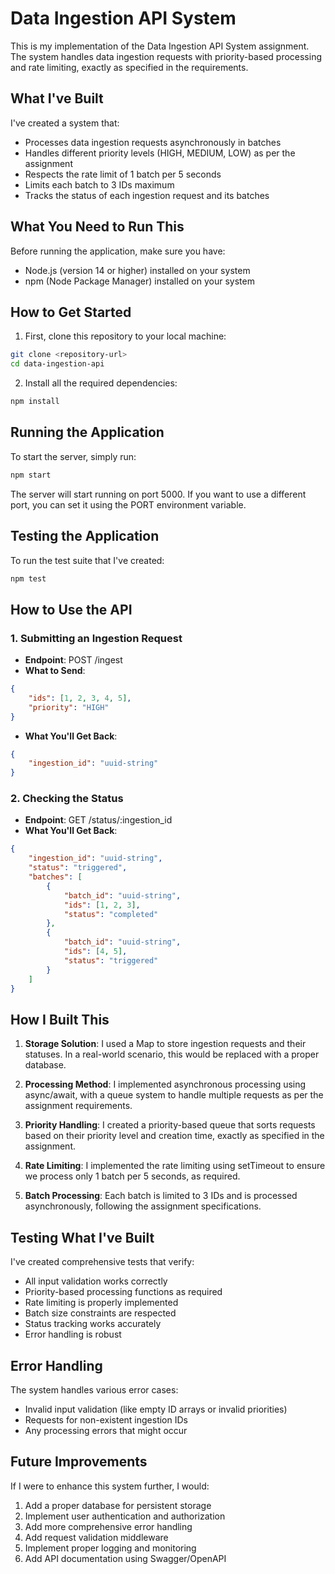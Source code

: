 # Data Ingestion API System

This is my implementation of the Data Ingestion API System assignment. The system handles data ingestion requests with priority-based processing and rate limiting, exactly as specified in the requirements.

## What I've Built

I've created a system that:
- Processes data ingestion requests asynchronously in batches
- Handles different priority levels (HIGH, MEDIUM, LOW) as per the assignment
- Respects the rate limit of 1 batch per 5 seconds
- Limits each batch to 3 IDs maximum
- Tracks the status of each ingestion request and its batches

## What You Need to Run This

Before running the application, make sure you have:
- Node.js (version 14 or higher) installed on your system
- npm (Node Package Manager) installed on your system

## How to Get Started

1. First, clone this repository to your local machine:
```bash
git clone <repository-url>
cd data-ingestion-api
```

2. Install all the required dependencies:
```bash
npm install
```

## Running the Application

To start the server, simply run:
```bash
npm start
```

The server will start running on port 5000. If you want to use a different port, you can set it using the PORT environment variable.

## Testing the Application

To run the test suite that I've created:
```bash
npm test
```

## How to Use the API

### 1. Submitting an Ingestion Request
- **Endpoint**: POST /ingest
- **What to Send**:
```json
{
    "ids": [1, 2, 3, 4, 5],
    "priority": "HIGH"
}
```
- **What You'll Get Back**:
```json
{
    "ingestion_id": "uuid-string"
}
```

### 2. Checking the Status
- **Endpoint**: GET /status/:ingestion_id
- **What You'll Get Back**:
```json
{
    "ingestion_id": "uuid-string",
    "status": "triggered",
    "batches": [
        {
            "batch_id": "uuid-string",
            "ids": [1, 2, 3],
            "status": "completed"
        },
        {
            "batch_id": "uuid-string",
            "ids": [4, 5],
            "status": "triggered"
        }
    ]
}
```

## How I Built This

1. **Storage Solution**: I used a Map to store ingestion requests and their statuses. In a real-world scenario, this would be replaced with a proper database.

2. **Processing Method**: I implemented asynchronous processing using async/await, with a queue system to handle multiple requests as per the assignment requirements.

3. **Priority Handling**: I created a priority-based queue that sorts requests based on their priority level and creation time, exactly as specified in the assignment.

4. **Rate Limiting**: I implemented the rate limiting using setTimeout to ensure we process only 1 batch per 5 seconds, as required.

5. **Batch Processing**: Each batch is limited to 3 IDs and is processed asynchronously, following the assignment specifications.

## Testing What I've Built

I've created comprehensive tests that verify:
- All input validation works correctly
- Priority-based processing functions as required
- Rate limiting is properly implemented
- Batch size constraints are respected
- Status tracking works accurately
- Error handling is robust

## Error Handling

The system handles various error cases:
- Invalid input validation (like empty ID arrays or invalid priorities)
- Requests for non-existent ingestion IDs
- Any processing errors that might occur

## Future Improvements

If I were to enhance this system further, I would:
1. Add a proper database for persistent storage
2. Implement user authentication and authorization
3. Add more comprehensive error handling
4. Add request validation middleware
5. Implement proper logging and monitoring
6. Add API documentation using Swagger/OpenAPI
